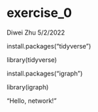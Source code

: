 exercise_0
================
Diwei Zhu
5/2/2022

install.packages(“tidyverse”)

library(tidyverse)

install.packages(“igraph”)

library(igraph)

“Hello, network!”
